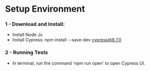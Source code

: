 # Setup Environment

### 1 - Download and Install:
- Install Node Js
- Install Cypress: npm install --save-dev cypress@8.7.0

### 2 - Running Tests
 - In terminal, run the command 'npm run open' to open Cypress UI.
